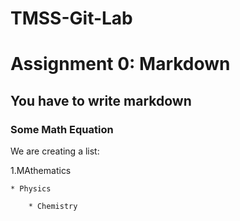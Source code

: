# TMSS-Git-Lab
# Assignment 0: Markdown
## You have to write markdown
### Some Math Equation

We are creating a list:

1.MAthematics

	* Physics

		* Chemistry